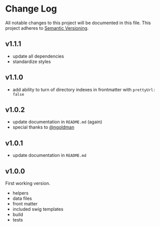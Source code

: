 # Change Log

All notable changes to this project will be documented in this file.
This project adheres to [Semantic Versioning](http://semver.org/).

## v1.1.1

- update all dependencies
- standardize styles

## v1.1.0

- add ability to turn of directory indexes in frontmatter with `prettyUrl: false`

## v1.0.2

- update documentation in `README.md` (again)
- special thanks to [@ngoldman](https://github.com/ngoldman)

## v1.0.1

- update documentation in `README.md`

## v1.0.0

First working version.
- helpers
- data files
- front matter
- included swig templates
- build
- tests

